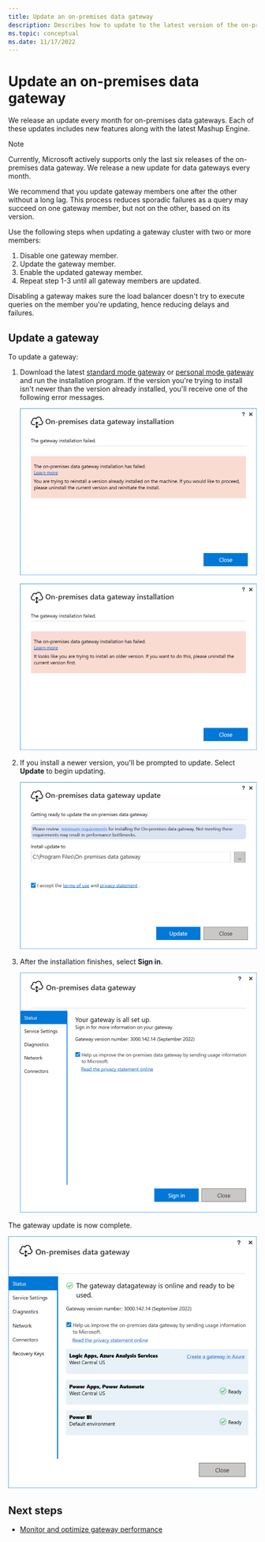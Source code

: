 ```yaml
---
title: Update an on-premises data gateway
description: Describes how to update to the latest version of the on-premises data gateway.
ms.topic: conceptual
ms.date: 11/17/2022
---
```


# Update an on-premises data gateway

We release an update every month for on-premises data gateways. Each of these updates includes new features along with the latest Mashup Engine.

> [!NOTE]
>Currently, Microsoft actively supports only the last six releases of the on-premises data gateway. We release a new update for data gateways every month.

We recommend that you update gateway members one after the other without a long lag. This process reduces sporadic failures as a query may succeed on one gateway member, but not on the other, based on its version.

Use the following steps when updating a gateway cluster with two or more members:

1. Disable one gateway member.
2. Update the gateway member.
3. Enable the updated gateway member.
4. Repeat step 1-3 until all gateway members are updated.

Disabling a gateway makes sure the load balancer doesn't try to execute queries on the member you're updating, hence reducing delays and failures.

## Update a gateway

To update a gateway:

1. Download the latest [standard mode gateway](https://go.microsoft.com/fwlink/?LinkId=2116849&clcid=0x409) or [personal mode gateway](https://go.microsoft.com/fwlink/?LinkId=2116848&clcid=0x409) and run the installation program. If the version you're trying to install isn't newer than the version already installed, you'll receive one of the following error messages.

   ![The update version is the same as the installed version.](media/service-gateway-update/gateway-same-version.png)

   ![The update version is older than the installed version.](media/service-gateway-update/gateway-old-version.png)

1. If you install a newer version, you'll be prompted to update. Select **Update** to begin updating.

   ![Getting ready to update.](media/service-gateway-update/update-getting-ready.png)

1. After the installation finishes, select **Sign in**.

   ![Gateway update sign-in.](media/service-gateway-update/gateway-update-signin.png)

The gateway update is now complete.

![The gateway update is complete.](media/service-gateway-update/gateway-update-complete.png)

## Next steps

* [Monitor and optimize gateway performance](service-gateway-performance.md)
